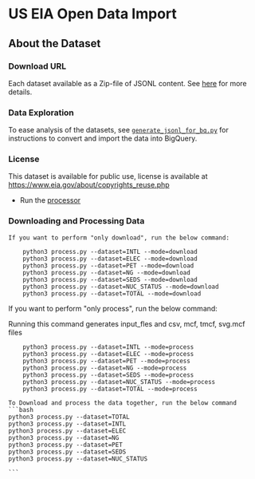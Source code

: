 # US EIA Open Data Import

## About the Dataset

### Download URL

Each dataset available as a Zip-file of JSONL content. See [here](https://www.eia.gov/opendata/bulkfiles.php) for more details.

### Data Exploration

To ease analysis of the datasets, see [`generate_jsonl_for_bq.py`](generate_jsonl_for_bq.py) for instructions to convert and import the data into BigQuery.

### License

This dataset is available for public use, license is available at https://www.eia.gov/about/copyrights_reuse.php


- Run the [processor](process/README.md)

### Downloading and Processing Data


    If you want to perform "only download", run the below command:

        python3 process.py --dataset=INTL --mode=download
        python3 process.py --dataset=ELEC --mode=download
        python3 process.py --dataset=PET --mode=download
        python3 process.py --dataset=NG --mode=download
        python3 process.py --dataset=SEDS --mode=download
        python3 process.py --dataset=NUC_STATUS --mode=download
        python3 process.py --dataset=TOTAL --mode=download



   If you want to perform "only process", run the below command:

   Running this command generates input_fles and csv, mcf, tmcf, svg.mcf files

        python3 process.py --dataset=INTL --mode=process
        python3 process.py --dataset=ELEC --mode=process
        python3 process.py --dataset=PET --mode=process
        python3 process.py --dataset=NG --mode=process
        python3 process.py --dataset=SEDS --mode=process
        python3 process.py --dataset=NUC_STATUS --mode=process
        python3 process.py --dataset=TOTAL --mode=process
        
    To Download and process the data together, run the below command
    ```bash
    python3 process.py --dataset=TOTAL
    python3 process.py --dataset=INTL
    python3 process.py --dataset=ELEC
    python3 process.py --dataset=NG
    python3 process.py --dataset=PET
    python3 process.py --dataset=SEDS
    python3 process.py --dataset=NUC_STATUS

    ```